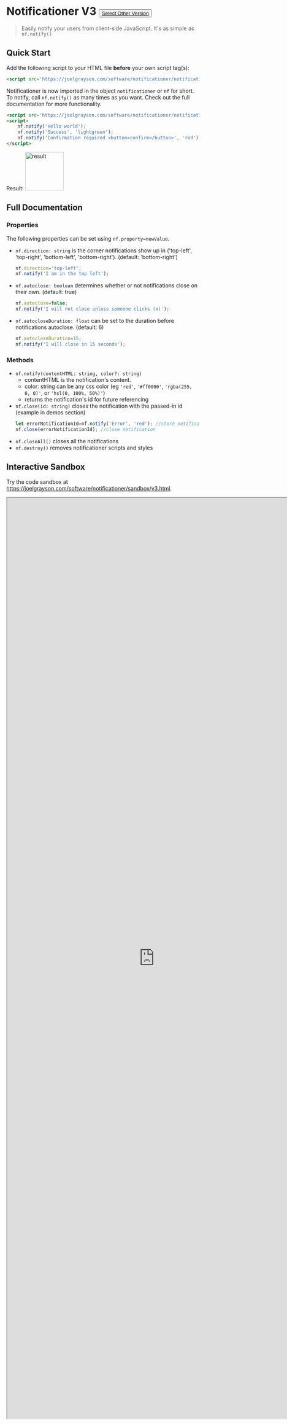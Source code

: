 # Notificationer V3 <button><a href='https://joelgrayson.com/software/notificationer'>Select Other Version</a></button>
> Easily notify your users from client-side JavaScript. It's as simple as `nf.notify()`

## Quick Start
Add the following script to your HTML file **before** your own script tag(s):
```html
<script src='https://joelgrayson.com/software/notificationer/notificationer-v3.js'></script>
```
Notificationer is now imported in the object `notificationer` or `nf` for short. To notify, call `nf.notify()` as many times as you want. Check out the full documentation for more functionality.
```html
<script src='https://joelgrayson.com/software/notificationer/notificationer-v3.js'></script>
<script>
	nf.notify('Hello world');
	nf.notify('Success', 'lightgreen');
	nf.notify('Confirmation required <button>confirm</button>', 'red');
</script>
```
Result: <img alt='result' src='https://joelgrayson.com/image/software/notificationer/quick start 2.jpg' height='100px'>

## Full Documentation
### Properties
The following properties can be set using `nf.property=newValue`.

* `nf.direction: string` is the corner notifications show up in ('top-left', 'top-right', 'bottom-left', 'bottom-right'). (default: 'bottom-right')
	```js
	nf.direction='top-left';
	nf.notify('I am in the top left');
	```
* `nf.autoclose: boolean` determines whether or not notifications close on their own. (default: true)
	```js
	nf.autoclose=false;
	nf.notify('I will not close unless someone clicks (x)');
	```
* `nf.autocloseDuration: float` can be set to the duration before notifications autoclose. (default: 6)
	```js
	nf.autocloseDuration=15;
	nf.notify('I will close in 15 seconds');
	```

### Methods
* `nf.notify(contentHTML: string, color?: string)`
	* contentHTML is the notification's content.
	* color: string can be any css color (eg `'red'`, `'#ff0000'`, `'rgba(255, 0, 0)'`, or `'hsl(0, 100%, 50%)'`)
	* returns the notification's id for future referencing
* `nf.close(id: string)` closes the notification with the passed-in id (example in demos section)
	```js
	let errorNotificationId=nf.notify('Error', 'red'); //store notification id
	nf.close(errorNotificationId); //close notification
	```
* `nf.closeAll()` closes all the notifications
* `nf.destroy()` removes notificationer scripts and styles


## Interactive Sandbox
Try the code sandbox at https://joelgrayson.com/software/notificationer/sandbox/v3.html.

<iframe src='https://joelgrayson.com/software/notificationer/sandbox/v3.html' style='width: 80vw; height: 60vh'></iframe>